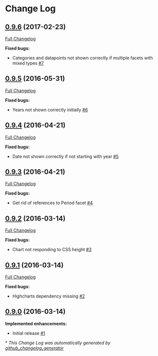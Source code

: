 # Change Log

## [0.9.6](https://github.com/grtjn/ml-histogram-ng/tree/0.9.6) (2017-02-23)
[Full Changelog](https://github.com/grtjn/ml-histogram-ng/compare/0.9.5...0.9.6)

**Fixed bugs:**

- Categories and datapoints not shown correctly if multiple facets with mixed types [\#7](https://github.com/grtjn/ml-histogram-ng/issues/7)

## [0.9.5](https://github.com/grtjn/ml-histogram-ng/tree/0.9.5) (2016-05-31)
[Full Changelog](https://github.com/grtjn/ml-histogram-ng/compare/0.9.4...0.9.5)

**Fixed bugs:**

- Years not shown correctly initially [\#6](https://github.com/grtjn/ml-histogram-ng/issues/6)

## [0.9.4](https://github.com/grtjn/ml-histogram-ng/tree/0.9.4) (2016-04-21)
[Full Changelog](https://github.com/grtjn/ml-histogram-ng/compare/0.9.3...0.9.4)

**Fixed bugs:**

- Date not shown correctly if not starting with year [\#5](https://github.com/grtjn/ml-histogram-ng/issues/5)

## [0.9.3](https://github.com/grtjn/ml-histogram-ng/tree/0.9.3) (2016-04-21)
[Full Changelog](https://github.com/grtjn/ml-histogram-ng/compare/0.9.2...0.9.3)

**Fixed bugs:**

- Get rid of references to Period facet [\#4](https://github.com/grtjn/ml-histogram-ng/issues/4)

## [0.9.2](https://github.com/grtjn/ml-histogram-ng/tree/0.9.2) (2016-03-14)
[Full Changelog](https://github.com/grtjn/ml-histogram-ng/compare/0.9.1...0.9.2)

**Fixed bugs:**

- Chart not responding to CSS height [\#3](https://github.com/grtjn/ml-histogram-ng/issues/3)

## [0.9.1](https://github.com/grtjn/ml-histogram-ng/tree/0.9.1) (2016-03-14)
[Full Changelog](https://github.com/grtjn/ml-histogram-ng/compare/0.9.0...0.9.1)

**Fixed bugs:**

- Highcharts dependency missing [\#2](https://github.com/grtjn/ml-histogram-ng/issues/2)

## [0.9.0](https://github.com/grtjn/ml-histogram-ng/tree/0.9.0) (2016-03-14)
**Implemented enhancements:**

- Initial release [\#1](https://github.com/grtjn/ml-histogram-ng/issues/1)



\* *This Change Log was automatically generated by [github_changelog_generator](https://github.com/skywinder/Github-Changelog-Generator)*